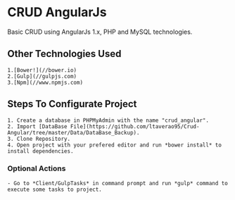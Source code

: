 # CRUD AngularJs
Basic CRUD using AngularJs 1.x, PHP and MySQL technologies.

## Other Technologies Used
    1.[Bower!](//bower.io)
    2.[Gulp](//gulpjs.com)
    3.[Npm](//www.npmjs.com)

## Steps To Configurate Project
    1. Create a database in PHPMyAdmin with the name "crud_angular".
    2. Import [DataBase File](https://github.com/ltaverao95/Crud-Angular/tree/master/Data/DataBase_Backup).
    3. Clone Repository.
    4. Open project with your prefered editor and run *bower install* to install dependencies.
### Optional Actions
    - Go to *Client/GulpTasks* in command prompt and run *gulp* command to execute some tasks to project.